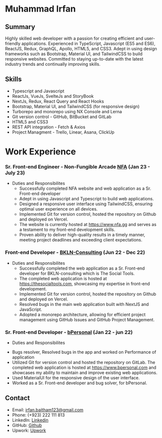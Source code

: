 # Muhammad Irfan

## Summary 
Highly skilled web developer with a passion for creating efficient and user-friendly
applications. Experienced in TypeScript, Javascript (ES5 and ES6), ReactJS, Redux,
GraphQL, Apollo, HTML5, and CSS3. Adept in using design frameworks such as
Bootstrap, Material UI, and TailwindCSS to build responsive websites. Committed to
staying up-to-date with the latest industry trends and continually improving skills.

## Skills
* Typescript and Javascript
* ReactJs, VueJs, SvelteJs and StoryBook
* NextJs, Redux, React Query and React Hooks
* Bootstrap, Material UI, and TailwindCSS (for responsive design)
* Turborepo and monorepo using NX Console and Lerna
* Git version control - GitHub, BitBucket and GitLab
* HTML5 and CSS3
* REST API integration - Fetch & Axios
* Project Managment - Trello, Linear, Asana, ClickUp

# Work Experience
### Sr. Front-end Engineer - Non-Fungible Arcade [NFA](https://www.nfa.gg) (Jan 23 - July 23)
* Duties and Responsibilites
  - Successfully completed NFA website and web application as a Sr. Front-end developer
  - Adept in using Javascript and Typescript to build web applications.
  - Designed a responsive user interface using TailwindCSS, ensuring optimal user experience on all devices.
  - Implemented Git for version control, hosted the repository on Github and deployed on Vercel.
  - The website is currently hosted at https://www.nfa.gg and serves as a testament to my front-end development skills.
  - Proven ability to deliver high-quality results in a timely manner, meeting project deadlines and exceeding client expectations.

### Front-end Developer - [BKLN-Consulting](https://thesocialtools.com/) (Jun 22 - Dec 22)
* Duties and Responsibilites
  - Successfully completed the web application as a Sr. Front-end developer for BKLN-consulting which is The Social Tools.
  - The completed web application is hosted at https://thesocialtools.com, showcasing my expertise in front-end development.
  - Implemented Git for version control, hosted the repository on Github and deployed on Vercel.
  - Resolved bugs in the main web application built with NextJS and JavaScript.
  - Adopted a monorepo architecture, allowing for efficient project management using GitHub Issues and GitHub Project Management.

### Sr. Front-end Developer - [bPersonal](https://www.bpersonal.ai) (Jan 22 - jun 22)
 * Duties and Responsibilites
  - Bugs resolver, Resolved bugs in the app and worked on Performance of application
  - Utilized Git for version control and hosted the repository on GitLab. The completed web application is hosted at https://www.bpersonal.com and showcases my ability to maintain and improve existing web applications.
  - Used MaterialUI for the responsive design of the user interface.
  - Worked as a Sr. Front-end developer and bug solver, for bPersonal.

## Contact 
* Email: irfan.baitham123@gmail.com
* Phone: (+923) 222 111 813
* LinkedIn: [Linkedin](https://www.linkedin.com/in/muhammad-irfan-963460126/)
* GitHub: [Github](https://github.com/m-irfan244)
* Upwork: [Upwork](https://www.upwork.com/freelancers/~0128cb34c78d91686f)


